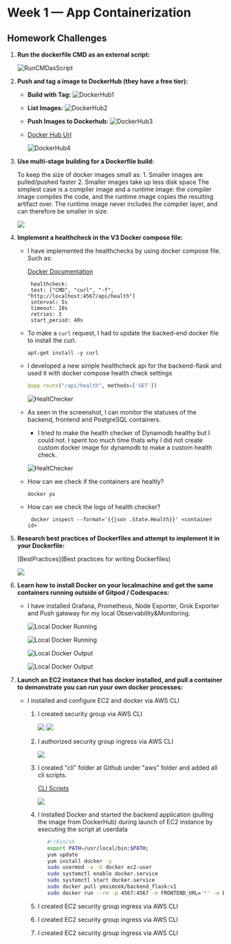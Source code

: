 # Week 1 — App Containerization

##  Homework Challenges
   1. **Run the dockerfile CMD as an external script:**
       
         ![RunCMDasScript](assets/week-1-Murat-RunCMDasScript.png)

   2. **Push and tag a image to DockerHub (they have a free tier):**
   
         - **Build with Tag:**
         ![DockerHub1](assets/week-1-Murat-Push1.png)
         
         - **List Images:**
         ![DockerHub2](assets/week-1-Murat-Push2.png)
         
         - **Push Images to Dockerhub:**
         ![DockerHub3](assets/week-1-Murat-Push3.png)
         
         - [Docker Hub Url](https://hub.docker.com/repository/docker/ymsimsek/backend_flask/general)
         
            ![DockerHub4](assets/week-1-Murat-Push4.png) 
         
   3. **Use multi-stage building for a Dockerfile build:**
         
         To keep the size of docker images small as:
             1. Smaller images are pulled/pushed faster
             2. Smaller images take up less disk space
             The simplest case is a compiler image and a runtime image: the compiler image compiles the code, and the runtime image copies the resulting artifact over. The runtime image never includes the compiler layer, and can therefore be smaller in size.      
         
         
         []()

         ![](assets/)

   4. **Implement a healthcheck in the V3 Docker compose file:**
                  
         - I have implemented the healthchecks by using docker compose file. Such as:
         
            [Docker Documentation](https://docs.docker.com/compose/compose-file/compose-file-v3/)
            ```shell
             healthcheck:
             test: ["CMD", "curl", "-f", "http://localhost:4567/api/health"]
             interval: 5s
             timeout: 10s
             retries: 3
             start_period: 40s
            ```
         - To make a `curl` request, I had to update the backed-end docker file to install the curl. 
             ```shell
             apt-get install -y curl
             ```
         - I developed a new simple healthcheck api for the backend-flask and used it with docker compose health check settings
              ```python
              @app.route("/api/health", methods=['GET'])
              ```
              ![HealtChecker](assets/week-1-Murat-NewHealthCheckApi.png)

         - As seen in the screenshot, I can monitor the statuses of the backend, frontend and PostgreSQL containers.
             
              - I tried to make the health checker of Dynamodb healthy but I could not. I spent too much time thats why I did not create custom docker image for dynamodb to make a custom health check.
              
              ![HealtChecker](assets/week-1-Murat-DockerHealthCheckResult.png)
                 
         - How can we check if the containers are healtly?
            ```
            docker ps
            ```
         - How can we check the logs of health checker?
           ```
            docker inspect --format='{{json .State.Health}}' <container id>
            ```
         
   5. **Research best practices of Dockerfiles and attempt to implement it in your Dockerfile:**
         
         [BestPractices](Best practices for writing Dockerfiles)

         ![](assets/)

   6. **Learn how to install Docker on your localmachine and get the same containers running outside of Gitpod / Codespaces:**
         
         - I have installed Grafana, Prometheus, Node Exporter, Grok Exporter and Push gateway for my local Observability&Monitoring.

           ![Local Docker Running](assets/week-1-Murat-LocalDocker.png)
           
           ![Local Docker Running](assets/week-1-Murat-LocalDocker4.png)
         
           ![Local Docker Output](assets/week-1-Murat-LocalDocker3.png)
         
           ![Local Docker Output](assets/week-1-Murat-LocalDocker2.png)
   
   7. **Launch an EC2 instance that has docker installed, and pull a container to demonstrate you can run your own docker processes:**
         
         - I installed and configure EC2 and docker via AWS CLI
            1. I created security group via AWS CLI
   
               ![](assets/week-1-Murat-LaunchEc2Docker1.png)
               ![](assets/week-1-Murat-LaunchEc2Docker2.png)

            2. I authorized security group ingress via AWS CLI

               ![](assets/week-1-Murat-LaunchEc2Docker2.png)

            3. I created "cli" folder at Github under "aws" folder and added all cli scripts.
            
               [CLI Scripts](https://github.com/ymuratsimsek/aws-bootcamp-cruddur-2023/tree/main/aws/cli)

               ![](assets/week-1-Murat-LaunchEc2Docker9.png)
            
            4. I installed Docker and started the backend application (pulling the image from DockerHub) during launch of EC2 instance by executing the script at userdata               
                ```bash
                   #!/bin/sh
                   export PATH=/usr/local/bin:$PATH;
                   yum update
                   yum install docker -y
                   sudo usermod -a -G docker ec2-user
                   sudo systemctl enable docker.service
                   sudo systemctl start docker.service
                   sudo docker pull ymsimsek/backend_flask:v1
                   sudo docker run --rm -p 4567:4567 -e FRONTEND_URL='*' -e BACKEND_URL='*' -d ymsimsek/backend_flask:v1
                ```

            3. I created EC2 security group ingress via AWS CLI
            3. I created EC2 security group ingress via AWS CLI
            3. I created EC2 security group ingress via AWS CLI


